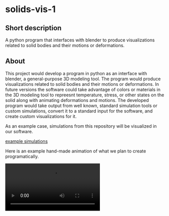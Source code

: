 # solids-vis-1

## Short description
A python program that interfaces with blender to produce visualizations related to solid bodies and their motions or deformations.


## About

This project would develop a program in python as an interface with blender, a general-purpose 3D modeling tool. The program would produce visualizations related to solid bodies and their motions or deformations. In future versions the software could take advantage of colors or materials in the 3D modeling tool to repreesnt temperature, stress, or other states on the solid along with animating deformations and motions. The developed program would take output from well known, standard simulation tools or custom simulations, convert it to a standard input for the software, and create custom visualizations for it.

As an example case, simulations from this repository will be visualized in our software.

[example simulations](https://github.com/samco7/optimal-spacecraft-control)

Here is an example hand-made animation of what we plan to create programatically.

![video](media/near_collision.mp4)


